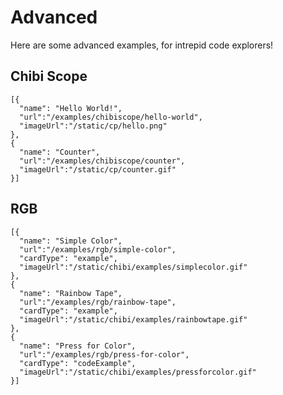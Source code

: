 # Advanced

Here are some advanced examples, for intrepid code explorers!

## Chibi Scope 

```codecard
[{
  "name": "Hello World!", 
  "url":"/examples/chibiscope/hello-world",  
  "imageUrl":"/static/cp/hello.png"
}, 
{
  "name": "Counter", 
  "url":"/examples/chibiscope/counter", 
  "imageUrl":"/static/cp/counter.gif"
}]
```

## RGB

```codecard
[{
  "name": "Simple Color",
  "url":"/examples/rgb/simple-color",
  "cardType": "example",
  "imageUrl":"/static/chibi/examples/simplecolor.gif"
},
{
  "name": "Rainbow Tape",
  "url":"/examples/rgb/rainbow-tape",
  "cardType": "example",
  "imageUrl":"/static/chibi/examples/rainbowtape.gif"
},
{
  "name": "Press for Color",
  "url":"/examples/rgb/press-for-color",
  "cardType": "codeExample",
  "imageUrl":"/static/chibi/examples/pressforcolor.gif"
}]
```
